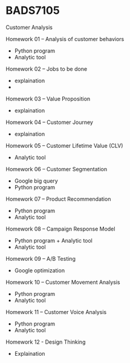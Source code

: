 # BADS7105
Customer Analysis

Homework 01 – Analysis of customer behaviors
- Python program
- Analytic tool

Homework 02 – Jobs to be done
- explaination
-
Homework 03 – Value Proposition
- explaination

Homework 04 – Customer Journey
- explaination

Homework 05 – Customer Lifetime Value (CLV)
- Analytic tool

Homework 06 – Customer Segmentation
- Google big query
- Python program

Homework 07 – Product Recommendation
- Python program
- Analytic tool

Homework 08 – Campaign Response Model
- Python program + Analytic tool
- Analytic tool

Homework 09 – A/B Testing
- Google optimization

Homework 10 – Customer Movement Analysis
- Python program 
- Analytic tool

Homework 11 – Customer Voice Analysis 
- Python program
- Analytic tool

Homework 12 - Design Thinking
- Explaination
